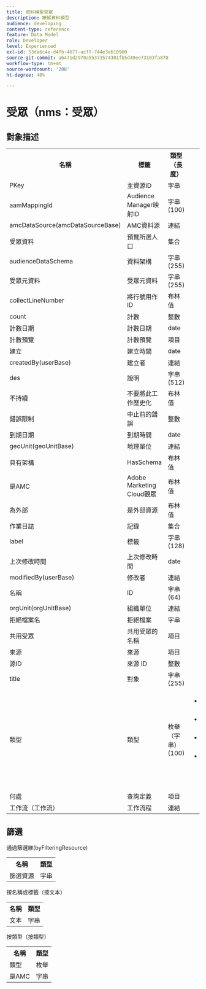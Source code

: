 ```yaml
---
title: 資料模型受眾
description: 瞭解資料模型
audience: developing
content-type: reference
feature: Data Model
role: Developer
level: Experienced
exl-id: 53da6c4e-d4fb-4677-acff-744e3eb10960
source-git-commit: a6471d2970a55373574301fb5d49ee73103fa870
workflow-type: tm+mt
source-wordcount: '208'
ht-degree: 40%

---
```


# 受眾（nms：受眾）

## 對象描述

<table>
               <tr>
                  <th>名稱</th>
                  <th>標籤</th>
                  <th>類型（長度）</th>
                  <th>分項清單值</th>
               </tr>
               <tr>
                  <td>PKey</td>
                  <td>主資源ID</td>
                  <td>字串 </td>
                  <td> </td>
               </tr>
               <tr>
                  <td>aamMappingId</td>
                  <td>Audience Manager映射ID</td>
                  <td>字串(100)</td>
                  <td> </td>
               </tr>
               <tr>
                  <td>amcDataSource(amcDataSourceBase)</td>
                  <td>AMC資料源</td>
                  <td>連結 </td>
                  <td> </td>
               </tr>
               <tr>
                  <td>受眾資料</td>
                  <td>預覽所選人口</td>
                  <td>集合 </td>
                  <td> </td>
               </tr>
               <tr>
                  <td>audienceDataSchema</td>
                  <td>資料架構</td>
                  <td>字串(255)</td>
                  <td> </td>
               </tr>
               <tr>
                  <td>受眾元資料</td>
                  <td>受眾元資料</td>
                  <td>字串(255)</td>
                  <td> </td>
               </tr>
               <tr>
                  <td>collectLineNumber</td>
                  <td>將行號用作ID</td>
                  <td>布林值 </td>
                  <td> </td>
               </tr>
               <tr>
                  <td>count</td>
                  <td>計數</td>
                  <td>整數 </td>
                  <td> </td>
               </tr>
               <tr>
                  <td>計數日期</td>
                  <td>計數日期</td>
                  <td>date </td>
                  <td> </td>
               </tr>
               <tr>
                  <td>計數預覽</td>
                  <td>計數預覽</td>
                  <td>項目 </td>
                  <td> </td>
               </tr>
               <tr>
                  <td>建立</td>
                  <td>建立時間</td>
                  <td>date </td>
                  <td> </td>
               </tr>
               <tr>
                  <td>createdBy(userBase)</td>
                  <td>建立者</td>
                  <td>連結 </td>
                  <td> </td>
               </tr>
               <tr>
                  <td>des</td>
                  <td>說明</td>
                  <td>字串(512)</td>
                  <td> </td>
               </tr>
               <tr>
                  <td>不持續</td>
                  <td>不要將此工作歷史化</td>
                  <td>布林值 </td>
                  <td> </td>
               </tr>
               <tr>
                  <td>錯誤限制</td>
                  <td>中止前的錯誤</td>
                  <td>整數 </td>
                  <td> </td>
               </tr>
               <tr>
                  <td>到期日期</td>
                  <td>到期時間</td>
                  <td>date </td>
                  <td> </td>
               </tr>
               <tr>
                  <td>geoUnit(geoUnitBase)</td>
                  <td>地理單位</td>
                  <td>連結 </td>
                  <td> </td>
               </tr>
               <tr>
                  <td>具有架構</td>
                  <td>HasSchema</td>
                  <td>布林值 </td>
                  <td> </td>
               </tr>
               <tr>
                  <td>是AMC</td>
                  <td>Adobe Marketing Cloud觀眾</td>
                  <td>布林值 </td>
                  <td> </td>
               </tr>
               <tr>
                  <td>為外部</td>
                  <td>是外部資源</td>
                  <td>布林值 </td>
                  <td> </td>
               </tr>
               <tr>
                  <td>作業日誌</td>
                  <td>記錄</td>
                  <td>集合 </td>
                  <td> </td>
               </tr>
               <tr>
                  <td>label</td>
                  <td>標籤</td>
                  <td>字串(128)</td>
                  <td> </td>
               </tr>
               <tr>
                  <td>上次修改時間</td>
                  <td>上次修改時間</td>
                  <td>date </td>
                  <td> </td>
               </tr>
               <tr>
                  <td>modifiedBy(userBase)</td>
                  <td>修改者</td>
                  <td>連結 </td>
                  <td> </td>
               </tr>
               <tr>
                  <td>名稱</td>
                  <td>ID</td>
                  <td>字串(64)</td>
                  <td> </td>
               </tr>
               <tr>
                  <td>orgUnit(orgUnitBase)</td>
                  <td>組織單位</td>
                  <td>連結 </td>
                  <td> </td>
               </tr>
               <tr>
                  <td>拒絕檔案名</td>
                  <td>拒絕檔案</td>
                  <td>字串 </td>
                  <td> </td>
               </tr>
               <tr>
                  <td>共用受眾</td>
                  <td>共用受眾的名稱</td>
                  <td>項目 </td>
                  <td> </td>
               </tr>
               <tr>
                  <td>來源</td>
                  <td>來源</td>
                  <td>項目 </td>
                  <td> </td>
               </tr>
               <tr>
                  <td>源ID</td>
                  <td>來源 ID</td>
                  <td>整數 </td>
                  <td> </td>
               </tr>
               <tr>
                  <td>title</td>
                  <td>對象</td>
                  <td>字串(255)</td>
                  <td> </td>
               </tr>
               <tr>
                  <td>類型</td>
                  <td>類型</td>
                  <td>枚舉（字串）(100)</td>
                  <td>
                     <ul>
                        <li>查詢 — 查詢 — 查詢</li>
                        <li>清單 — 清單 — 清單</li>
                        <li>檔案 — 檔案 — 檔案</li>
                        <li>無效值 — __Invalid_value_ - __Invalid_value__</li>
                     </ul>
                  </td>
               </tr>
               <tr>
                  <td>何處</td>
                  <td>查詢定義</td>
                  <td>項目 </td>
                  <td> </td>
               </tr>
               <tr>
                  <td>工作流（工作流）</td>
                  <td>工作流程</td>
                  <td>連結 </td>
                  <td> </td>
               </tr>
            </table>

## 篩選

通過篩選維(byFilteringResource)

<table>
    <tr>
    <th>名稱</th>
    <th>類型</th>
    </tr>
    <tr>
    <td>篩選資源</td>
    <td>字串</td>
    </tr>
</table>

按名稱或標籤（按文本）

<table>
    <tr>
    <th>名稱</th>
    <th>類型</th>
    </tr>
    <tr>
    <td>文本</td>
    <td>字串</td>
    </tr>
</table>

按類型（按類型）

<table>
    <tr>
    <th>名稱</th>
    <th>類型</th>
    </tr>
    <tr>
    <td>類型</td>
    <td>枚舉</td>
    </tr>
    <tr>
    <td>是AMC</td>
    <td>字串</td>
    </tr>
</table>

